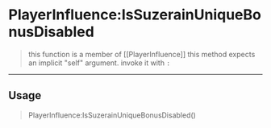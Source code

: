 # PlayerInfluence:IsSuzerainUniqueBonusDisabled
> this function is a member of [[PlayerInfluence]]
> this method expects an implicit "self" argument. invoke it with `:`
-----
## Usage
> PlayerInfluence:IsSuzerainUniqueBonusDisabled()
